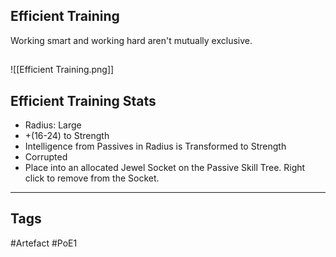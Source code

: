## Efficient Training
Working smart and working hard aren't mutually exclusive.
##
![[Efficient Training.png]]
## Efficient Training Stats
- Radius: Large
- +(16-24) to Strength
- Intelligence from Passives in Radius is Transformed to Strength
- Corrupted
- Place into an allocated Jewel Socket on the Passive Skill Tree. Right click to remove from the Socket.


---
## Tags
#Artefact
#PoE1